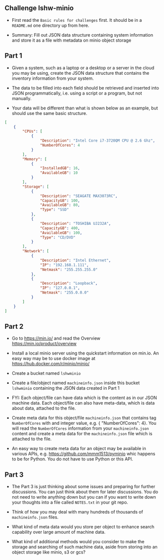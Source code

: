 ## Challenge lshw-minio

* First read the `Basic rules for challenges` first. It should be in a `README.md` one directory up from here.

* Summary: Fill out JSON data structure containing system information and store it as a file with metadata on minio object storage


## Part 1

* Given a system, such as a laptop or a desktop or a server 
in the cloud you may be using, create the JSON data structure that 
contains the inventory information from your system. 

* The data to be filled into each field should be
retrieved and inserted into JSON programmatically, i.e. using a script or a program, but not manually. 

* Your data will be different than what is
shown below as an example, but should use the same basic structure.


```json
[
    {
        "CPUs": [
            {
                "Description": "Intel Core i7-3720QM CPU @ 2.6 Ghz",
                "NumberOfCores": 4
            }  
        ],
        "Memory": [
            {
                "InstalledGB": 16,
                "AvailableGB": 10
            }
        ],
        "Storage": [
            {
                "Description": "SEAGATE MAX3073RC",
                "CapacityGB": 100,
                "AvailableGB": 80,
                "Type": "SSD"
            },
            { 
                "Description": "TOSHIBA UJ232A",
                "CapacityGB": 400,
                "AvailableGB": 100,
                "Type": "CD/DVD"
            }
        ],
        "Network": [
            {
                "Description": "Intel Ethernet",
                "IP": "192.168.1.111",
                "Netmask": "255.255.255.0" 
            },
            {
                "Description": "Loopback",
                "IP": "127.0.0.1",
                "Netmask": "255.0.0.0"
            }
        ]
    }
]

```

## Part 2

* Go to https://min.io/ and read the Overview https://min.io/product/overview

* Install a local minio server using the quickstart information on min.io.  An
easy way may be to use docker image at https://hub.docker.com/r/minio/minio/ 

* Create a bucket named `lshwminio`

* Create a file/object named `machineinfo.json` inside this bucket `lshwminio` containing the JSON data created in Part 1

* FYI: Each object/file can have data which is the content as in our JSON machine data.  Each object/file can also have meta-data, which is data about data, attached to the file.

* Create meta data for this object/file `machineinfo.json` that contains tag `NumberOfCores` with and integer value, e.g. { "NumberOfCores": 4}.  You will read
the `NumberOfCores` information from your `machineinfo.json` content and create a meta data
for the `machineinfo.json` file which is attached to the file.

* An easy way to
create meta data for an object may be available in various APIs, e.g. https://github.com/mmm1513/pyminio whic happens to be for Python. You do not have to use Python or this API. 

## Part 3

* The Part 3 is just thinking about some issues and preparing for further discussions. You can just think about them for later discussions. You do not need to write anything down but you can if you want to write down your thoughts into a file called `NOTES.txt` in your git repo.

* Think of how you may deal with many hundreds of thousands of `machineinfo.json` files.

* What kind of meta data would you store per object to enhance search capability over large amount of machine data.  

* What kind of additional methods would you consider to make the storage and searching of such machine data, aside from storing into an object storage like minio, s3 or gcs?
